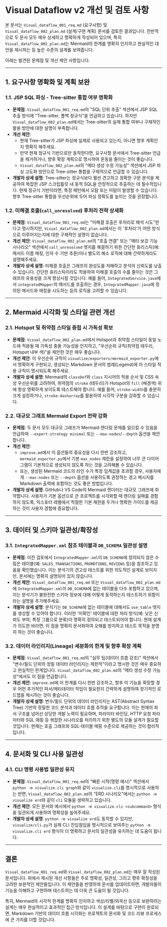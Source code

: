 # Visual Dataflow v2 개선 및 검토 사항

본 문서는 `Visual_dataflow_001_req.md` (요구사항) 및 `Visual_dataflow_002_plan.md` (설계/구현 계획) 문서를 검토한 결과입니다. 전반적으로 두 문서 모두 매우 상세하고 명확하게 작성되어 있으며, 특히 `Visual_dataflow_002_plan.md`는 Mermaid의 한계를 명확히 인지하고 현실적인 대안을 제시하는 등 높은 수준의 설계를 보여줍니다.

아래는 발견된 문제점 및 개선 제안 사항입니다.

---

## 1. 요구사항 명확화 및 계획 보완

### 1.1. JSP SQL 파싱 - Tree-sitter 통합 여부 명확화
*   **문제점**: `Visual_dataflow_001_req.md`의 "SQL 단위 추출" 섹션에서 JSP SQL 추출 방식에 "Tree-sitter, 폴백 정규식"을 언급하고 있습니다. 하지만 `Visual_dataflow_002_plan.md`에서는 Tree-sitter의 실제 통합 여부나 구체적인 활용 방안에 대한 설명이 부족합니다.
*   **개선 제안**:
    *   현재 Tree-sitter가 JSP 파싱에 실제로 사용되고 있는지, 아니면 향후 계획인지 명확히 해주세요.
    *   만약 현재 정규식 기반으로만 동작한다면, 요구사항 문서에서 Tree-sitter 언급을 제거하거나, 향후 확장 계획으로 명시하여 혼동을 줄이는 것이 좋습니다.
    *   `Visual_dataflow_002_plan.md`의 "메타 생성 수정 가능성" 섹션에서 JSP 파싱 고도화 방안으로 Tree-sitter 통합을 구체적으로 언급할 수 있습니다.
*   **개발자 상세 설명**: Tree-sitter는 정규식보다 훨씬 견고하고 정확한 구문 분석을 제공하여 복잡한 JSP 스크립틀릿 내 동적 SQL을 안정적으로 추출하는 데 필수적입니다. 현재 정규식 기반이라면, 특정 패턴에서 오탐 또는 미탐이 발생할 수 있습니다. 향후 Tree-sitter 통합을 우선순위에 두어 파싱 정확도를 높이는 것을 권장합니다.

### 1.2. 미해결 호출(`call_unresolved`) 후처리 전략 상세화
*   **문제점**: `Visual_dataflow_001_req.md`는 "미해결 호출은 후처리로 해석 시도"한다고 명시하지만, `Visual_dataflow_002_plan.md`에서는 이 '후처리'가 어떤 방식으로 이루어지는지에 대한 구체적인 설명이 없습니다.
*   **개선 제안**: `Visual_dataflow_002_plan.md`의 "호출 연결" 또는 "메타 보강 기능 시나리오" 섹션에서 `call_unresolved` 엣지를 해결하기 위한 간단한 휴리스틱(예: 메서드 이름 매칭, 인자 수 기반 추론)이나 별도의 해소 로직에 대해 간략하게라도 설명해주세요.
*   **개발자 상세 설명**: 미해결 호출은 그래프의 완성도를 저해하고 분석의 신뢰도를 낮출 수 있습니다. 간단한 휴리스틱이라도 적용하여 미해결 호출의 수를 줄이는 것은 그래프의 유용성을 크게 향상시킬 것입니다. 예를 들어, `IntegratedService.java`에서 `integratedMapper`의 메서드를 호출하는 경우, `IntegratedMapper.java`에 정의된 메서드와 매칭을 시도하는 등의 로직을 고려할 수 있습니다.

---

## 2. Mermaid 시각화 및 스타일 관련 개선

### 2.1. Hotspot 및 취약점 스타일 중첩 시 가독성 확보
*   **문제점**: `Visual_dataflow_002_plan.md`에서 Hotspot과 취약점 스타일이 동일 노드에 적용될 때 가독성 충돌 가능성을 인지하고, "우선순위 규칙(취약점 테두리, Hotspot 내부 색)"을 제안한 것은 매우 좋습니다.
*   **개선 제안**: 이 우선순위 규칙이 `visualize/exporters/mermaid_exporter.py`에서 명확하게 구현되고, 생성되는 Markdown 문서의 범례(Legend)에 이 스타일 적용 규칙이 명시되도록 해주세요.
*   **개발자 상세 설명**: Mermaid의 `classDef`와 `class` 지시어의 적용 순서 및 CSS 속성 우선순위를 고려하여, 취약점의 `stroke` (테두리)가 Hotspot의 `fill` (배경색) 위에 항상 명확하게 보이도록 테스트해야 합니다. 예를 들어, `stroke-width`를 충분히 크게 설정하거나, `stroke-dasharray`를 활용하여 시각적 구분을 강화할 수 있습니다.

### 2.2. 대규모 그래프 Mermaid Export 전략 강화
*   **문제점**: 두 문서 모두 대규모 그래프가 Mermaid 렌더링 문제를 일으킬 수 있음을 언급하며 `--export-strategy minimal` 또는 `--max-nodes`/`--depth` 옵션을 제안합니다.
*   **개선 제안**:
    *   `improve.md`에서 이 옵션들의 중요성을 다시 한번 강조하고, `mermaid_exporter.py`에서 기본 `max_nodes` 제한을 설정하여 너무 큰 다이어그램이 기본적으로 생성되지 않도록 하는 것을 고려해볼 수 있습니다.
    *   또는, 생성된 Mermaid 코드의 라인 수가 특정 임계값을 초과할 경우, 사용자에게 `--max-nodes` 또는 `--depth` 옵션을 사용하도록 권장하는 경고 메시지를 Markdown 출력에 포함하는 것도 좋은 방법입니다.
*   **개발자 상세 설명**: GitHub나 VS Code의 Mermaid 렌더러는 대규모 그래프에 취약합니다. 사용자가 기본 옵션으로 큰 프로젝트를 시각화할 때 렌더링 실패를 경험하지 않도록, 익스포터 레벨에서 적절한 기본 제한을 두거나 명확한 가이드를 제공하는 것이 사용자 경험에 중요합니다.

---

## 3. 데이터 및 스키마 일관성/확장성

### 3.1. `IntegratedMapper.xml` 참조 테이블과 `DB_SCHEMA` 일관성 설명
*   **문제점**: 이전 검토에서 `IntegratedMapper.xml`이 `DB_SCHEMA`에 정의되지 않은 수많은 테이블(예: `SALES_TRANSACTIONS`, `PROMOTIONS`, `REVIEWS` 등)을 참조하고 있음을 확인했습니다. 이는 분석기의 견고성 테스트를 위한 의도적인 설계로 보이지만, 문서에는 명확히 설명되어 있지 않습니다.
*   **개선 제안**: `Visual_dataflow_001_req.md` 또는 `Visual_dataflow_002_plan.md`에 `IntegratedMapper.xml`이 `DB_SCHEMA`에 없는 테이블을 다수 포함하고 있으며, 이는 분석기가 불완전한 스키마 정보에 대해 어떻게 동작하는지 테스트하기 위함이라는 설명을 추가해주세요.
*   **개발자 상세 설명**: 분석기는 `DB_SCHEMA`에 없는 테이블에 대해서도 `use_table` 엣지를 생성할 수 있어야 합니다. 이러한 '미확인' 테이블에 대한 처리 방식(예: 낮은 신뢰도 부여, 특정 그룹으로 분류)이 명확히 정의되고 테스트되어야 합니다. 현재 설계가 의도한 바라면, 이 점을 명확히 문서화하여 오해를 방지하고 테스트 목적을 분명히 하는 것이 좋습니다.

### 3.2. 데이터 라인리지(Lineage) 세분화의 한계 및 향후 확장 계획
*   **문제점**: `Visual_dataflow_001_req.md`의 "실무 팁(데이터 흐름 강조)" 섹션에서 "변수/필드 단위의 정밀 데이터 라인리지는 제한적"이라고 명시한 것은 매우 중요하고 현실적인 한계입니다. `Visual_dataflow_002_plan.md`의 "메타 생성 수정 가능성"에서도 이 점을 언급합니다.
*   **개선 제안**: `improve.md`에 이 한계를 다시 한번 강조하고, 향후 이 기능을 확장할 경우 어떤 추가적인 파서/메타데이터 작업이 필요한지 간략하게 설명하여 장기적인 로드맵을 제시하는 것이 좋습니다.
*   **개발자 상세 설명**: 변수/필드 단위의 데이터 라인리지는 AST(Abstract Syntax Tree) 기반의 정밀한 코드 분석과 데이터 흐름 추적을 요구합니다. 이는 현재의 파서 구조를 넘어선 상당한 개발 노력이 필요하며, 파라미터 바인딩, HTTP 요청 파라미터와 SQL 매핑 등 복잡한 시나리오를 처리하기 위한 별도의 모듈 설계가 필요할 것입니다. 현재는 호출 그래프와 SQL-테이블 매핑 수준으로 제공하는 것이 합리적입니다.

---

## 4. 문서화 및 CLI 사용 일관성

### 4.1. CLI 명령 사용법 일관성 유지
*   **문제점**: `Visual_dataflow_001_req.md`의 "빠른 시작(명령 예시)" 섹션에서 `python -m visualize.cli graph`와 같이 `visualize.cli`를 명시적으로 사용하는 반면, `Visual_dataflow_002_plan.md`의 "ERD 시나리오"에서는 `python -m visualize erd`와 같이 `cli` 모듈을 생략하고 있습니다.
*   **개선 제안**: 모든 문서와 예시에서 `python -m visualize.cli <subcommand>` 형식을 일관되게 사용하여 명확성을 높여주세요.
*   **개발자 상세 설명**: `python -m visualize erd`도 동작할 수 있지만, `visualize/cli.py`가 실제 CLI 진입점임을 명시적으로 보여주는 `python -m visualize.cli erd` 형식이 더 명확하고 문서의 일관성을 유지하는 데 도움이 됩니다.

---

## 결론

`Visual_dataflow_001_req.md`와 `Visual_dataflow_002_plan.md`는 매우 잘 작성된 문서입니다. 위에서 제시된 개선 사항들은 주로 명확성, 일관성, 그리고 향후 확장성을 고려한 보완적인 제안들입니다. 이 제안들을 반영하여 문서를 업데이트하면, 개발자들이 기능을 이해하고 구현하며 테스트하는 데 더욱 큰 도움이 될 것입니다.

특히, Mermaid의 시각적 한계를 명확히 인지하고 색상/라벨/외곽선 등으로 보완하려는 설계는 매우 현실적이고 효과적인 접근 방식입니다. 이 설계를 바탕으로 구현이 완료되면, Markdown 기반의 데이터 흐름 시각화는 프로젝트의 문서화 및 코드 리뷰 프로세스에 큰 가치를 더할 것입니다.
